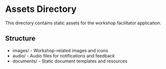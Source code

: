 # Assets Directory

This directory contains static assets for the workshop facilitator application.

## Structure

- images/ - Workshop-related images and icons
- audio/ - Audio files for notifications and feedback
- documents/ - Static document templates and resources